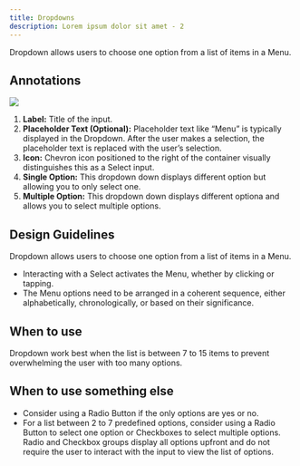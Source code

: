 ```yaml
---
title: Dropdowns
description: Lorem ipsum dolor sit amet - 2
---
```

Dropdown allows users to choose one option from a list of items in a Menu.

## Annotations

![](/dropdown.svg)

1. **Label:** Title of the input.
2. **Placeholder Text (Optional):** Placeholder text like “Menu” is typically displayed in the Dropdown. After the user makes a selection, the placeholder text is replaced with the user’s selection.
3. **Icon:** Chevron icon positioned to the right of the container visually distinguishes this as a Select input.
4. **Single Option:** This dropdown down displays different option but allowing you to only select one. 
5. **Multiple Option:** This dropdown down displays different optiona and allows you to select multiple options. 

## Design Guidelines

Dropdown allows users to choose one option from a list of items in a Menu.

* Interacting with a Select activates the Menu, whether by clicking or tapping.
* The Menu options need to be arranged in a coherent sequence, either alphabetically, chronologically, or based on their significance.

## When to use

Dropdown work best when the list is between 7 to 15 items to prevent overwhelming the user with too many options.

## When to use something else

* Consider using a Radio Button if the only options are yes or no.
* For a list between 2 to 7 predefined options, consider using a Radio Button to select one option or Checkboxes to select multiple options. Radio and Checkbox groups display all options upfront and do not require the user to interact with the input to view the list of options.